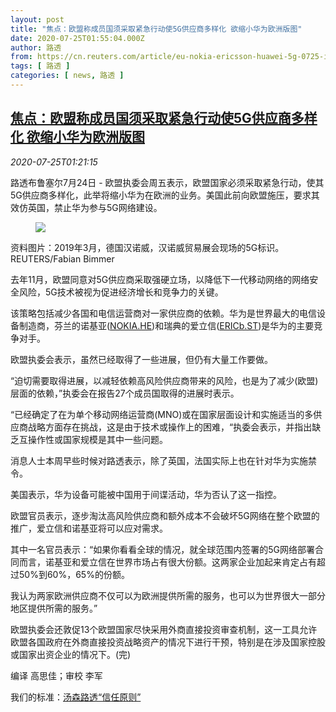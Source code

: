 ```yaml
---
layout: post
title: "焦点：欧盟称成员国须采取紧急行动使5G供应商多样化 欲缩小华为欧洲版图"
date: 2020-07-25T01:55:04.000Z
author: 路透
from: https://cn.reuters.com/article/eu-nokia-ericsson-huawei-5g-0725-idCNKCS24Q01M
tags: [ 路透 ]
categories: [ news, 路透 ]
---
```

<!--1595642104000-->
[焦点：欧盟称成员国须采取紧急行动使5G供应商多样化 欲缩小华为欧洲版图](https://cn.reuters.com/article/eu-nokia-ericsson-huawei-5g-0725-idCNKCS24Q01M)
------

<div>
<div><i>2020-07-25T01:21:15</i></div><div class="StandardArticleBody_body"><p>路透布鲁塞尔7月24日 - 欧盟执委会周五表示，欧盟国家必须采取紧急行动，使其5G供应商多样化，此举将缩小华为在欧洲的业务。美国此前向欧盟施压，要求其效仿英国，禁止华为参与5G网络建设。 </p><div class="PrimaryAsset_container"><div class="Image_container" tabindex="-1"><figure class="Image_zoom" style="padding-bottom:"><div class="LazyImage_container LazyImage_dark" style="background-image:none"><img src="//s4.reutersmedia.net/resources/r/?m=02&amp;d=20200725&amp;t=2&amp;i=1527064165&amp;r=LYNXNPEG6O018&amp;w=600" aria-label="资料图片：2019年3月，德国汉诺威，汉诺威贸易展会现场的5G标识。REUTERS/Fabian Bimmer"/><div class="LazyImage_image LazyImage_fallback" style="background-image:url(//s4.reutersmedia.net/resources/r/?m=02&amp;d=20200725&amp;t=2&amp;i=1527064165&amp;r=LYNXNPEG6O018&amp;w=600);background-position:center center;background-color:inherit"></div></div><div class="Image_expand-button" aria-label="Expand Image Slideshow" role="button" tabindex="0"></div></figure><figcaption><div class="Image_caption"><span>资料图片：2019年3月，德国汉诺威，汉诺威贸易展会现场的5G标识。REUTERS/Fabian Bimmer</span></div></figcaption></div></div><p>去年11月，欧盟同意对5G供应商采取强硬立场，以降低下一代移动网络的网络安全风险，5G技术被视为促进经济增长和竞争力的关键。 </p><p>该策略包括减少各国和电信运营商对一家供应商的依赖。华为是世界最大的电信设备制造商，芬兰的诺基亚(<span id="symbol_NOKIA.HE_0"><a href="//www.reuters.com/companies/NOKIA.HE">NOKIA.HE</a></span>)和瑞典的爱立信(<span id="symbol_ERICb.ST_1"><a href="//www.reuters.com/companies/ERICb.ST">ERICb.ST</a></span>)是华为的主要竞争对手。 </p><p>欧盟执委会表示，虽然已经取得了一些进展，但仍有大量工作要做。 </p><p>“迫切需要取得进展，以减轻依赖高风险供应商带来的风险，也是为了减少(欧盟)层面的依赖，”执委会在报告27个成员国取得的进展时表示。 </p><p>“已经确定了在为单个移动网络运营商(MNO)或在国家层面设计和实施适当的多供应商战略方面存在挑战，这是由于技术或操作上的困难，“执委会表示，并指出缺乏互操作性或国家规模是其中一些问题。 </p><p>消息人士本周早些时候对路透表示，除了英国，法国实际上也在针对华为实施禁令。 </p><p>美国表示，华为设备可能被中国用于间谍活动，华为否认了这一指控。 </p><p>欧盟官员表示，逐步淘汰高风险供应商和额外成本不会破坏5G网络在整个欧盟的推广，爱立信和诺基亚将可以应对需求。 </p><p>其中一名官员表示：“如果你看看全球的情况，就全球范围内签署的5G网络部署合同而言，诺基亚和爱立信在世界市场占有很大份额。这两家企业加起来肯定占有超过50%到60%，65%的份额。 </p><p>我认为两家欧洲供应商不仅可以为欧洲提供所需的服务，也可以为世界很大一部分地区提供所需的服务。” </p><p>欧盟执委会还敦促13个欧盟国家尽快采用外商直接投资审查机制，这一工具允许欧盟各国政府在外商直接投资战略资产的情况下进行干预，特别是在涉及国家控股或国家出资企业的情况下。(完) </p><div class="Attribution_container"><div class="Attribution_attribution"><p class="Attribution_content">编译 高思佳；审校 李军 </p></div></div><div class="StandardArticleBody_trustBadgeContainer"><span class="StandardArticleBody_trustBadgeTitle">我们的标准：</span><span class="trustBadgeUrl"><a href="https://www.thomsonreuters.cn/content/dam/openweb/documents/pdf/china/brochures/about-us-1.pdf">汤森路透“信任原则”</a></span></div></div>
</div>
